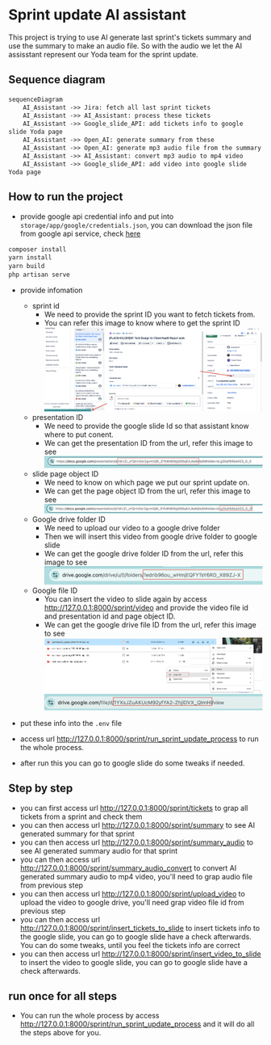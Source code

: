 # Sprint update AI assistant

This project is trying to use AI generate last sprint's tickets summary and use the summary to make an audio file. So with the audio we let the AI assisstant represent our Yoda team for the sprint update.

## Sequence diagram

```mermaid
sequenceDiagram
    AI_Assistant ->> Jira: fetch all last sprint tickets
    AI_Assistant ->> AI_Assistant: process these tickets
    AI_Assistant ->> Google_slide_API: add tickets info to google slide Yoda page
    AI_Assistant ->> Open_AI: generate summary from these     
    AI_Assistant ->> Open_AI: generate mp3 audio file from the summary
    AI_Assistant ->> AI_Assistant: convert mp3 audio to mp4 video
    AI_Assistant ->> Google_slide_API: add video into google slide Yoda page
```

## How to run the project

- provide google api credential info and put into `storage/app/google/credentials.json`, you can download the json file from google api service, check [here](https://console.cloud.google.com/apis/credentials?project=ai-sprintupdate&supportedpurview=project)

```bash
composer install
yarn install
yarn build
php artisan serve
```

- provide infomation
  - sprint id
    - We need to provide the sprint ID you want to fetch tickets from.
    - You can refer this image to know where to get the sprint ID ![sprint ID](../doc_images/jira_sprint_id.png)
  - presentation ID
    - We need to provide the google slide Id so that assistant know where to put conent.
    - We can get the presentation ID from the url, refer this image to see ![presentation ID](../doc_images/presentation_id.png)
  - slide page object ID
    - We need to know on which page we put our sprint update on.
    - We can get the page object ID from the url, refer this image to see ![slie page object ID](../doc_images/slide_page_object_id.png)
  - Google drive folder ID
    - We need to upload our video to a google drive folder
    - Then we will insert this video from google drive folder to google slide
    - We can get the google drive folder ID from the url, refer this image to see ![google drive folder ID](../doc_images/google_drive_folder_id.png)
  - Google file ID
    - You can insert the video to slide again by access <http://127.0.0.1:8000/sprint/video> and provide the video file id and presentation id and page object ID.
    - We can get the google drive file ID from the url, refer this image to see ![google drive file ID 1](../doc_images/google_drive_file_id_1.png) ![google drive file ID 2](../doc_images/google_drive_file_id_2.png)

- put these info into the `.env` file
- access url <http://127.0.0.1:8000/sprint/run_sprint_update_process> to run the whole process.
- after run this you can go to google slide do some tweaks if needed.

## Step by step

- you can first access url <http://127.0.0.1:8000/sprint/tickets> to grap all tickets from a sprint and check them
- you can then access url <http://127.0.0.1:8000/sprint/summary> to see AI generated summary for that sprint
- you can then access url <http://127.0.0.1:8000/sprint/summary_audio> to see AI generated summary audio for that sprint
- you can then access url <http://127.0.0.1:8000/sprint/summary_audio_convert> to convert AI generated summary audio to mp4 video, you'll need to grap audio file from previous step
- you can then access url <http://127.0.0.1:8000/sprint/upload_video> to upload the video to google drive, you'll need grap video file id from previous step
- you can then access url <http://127.0.0.1:8000/sprint/insert_tickets_to_slide> to insert tickets info to the google slide, you can go to google slide have a check afterwards. You can do some tweaks, until you feel the tickets info are correct
- you can then access url <http://127.0.0.1:8000/sprint/insert_video_to_slide> to insert the video to google slide, you can go to google slide have a check afterwards.

## run once for all steps

- You can run the whole process by access <http://127.0.0.1:8000/sprint/run_sprint_update_process> and it will do all the steps above for you.
